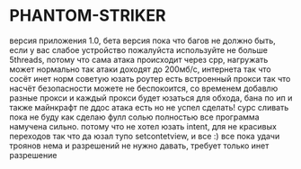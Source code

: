 # PHANTOM-STRIKER
версия приложения 1.0, бета версия пока что багов не должно быть, если у вас слабое устройство пожалуйста используйте не больше 5threads, потому что сама атака происходит через cpp, нагружать может нормально так атаки доходят до 200мб/с, интернета так что сосёт инет норм советую юзать роутер есть встроенный прокси так что насчёт безопасности можете не беспокоится, со временем добавлю разные прокси и каждый прокси будет юзаться для обхода, бана по ип и также майнкрафт пе ддос атака есть но не успел сделать! сурс сливать пока не буду как сделаю фулл солью полностью все программа намучена сильно. потому что не хотел юзать intent, для не красивых переходов так что да юзал тупо setcontetview, и все :) все пока удачи троянов нема и разрешений не нужно давать, требует только инет разрешение 
